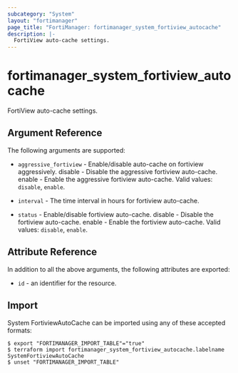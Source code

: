 ```yaml
---
subcategory: "System"
layout: "fortimanager"
page_title: "FortiManager: fortimanager_system_fortiview_autocache"
description: |-
  FortiView auto-cache settings.
---
```


# fortimanager_system_fortiview_autocache
FortiView auto-cache settings.

## Argument Reference


The following arguments are supported:


* `aggressive_fortiview` - Enable/disable auto-cache on fortiview aggressively. disable - Disable the aggressive fortiview auto-cache. enable - Enable the aggressive fortiview auto-cache. Valid values: `disable`, `enable`.

* `interval` - The time interval in hours for fortiview auto-cache.
* `status` - Enable/disable fortiview auto-cache. disable - Disable the fortiview auto-cache. enable - Enable the fortiview auto-cache. Valid values: `disable`, `enable`.



## Attribute Reference

In addition to all the above arguments, the following attributes are exported:
* `id` - an identifier for the resource.

## Import

System FortiviewAutoCache can be imported using any of these accepted formats:
```
$ export "FORTIMANAGER_IMPORT_TABLE"="true"
$ terraform import fortimanager_system_fortiview_autocache.labelname SystemFortiviewAutoCache
$ unset "FORTIMANAGER_IMPORT_TABLE"
```

